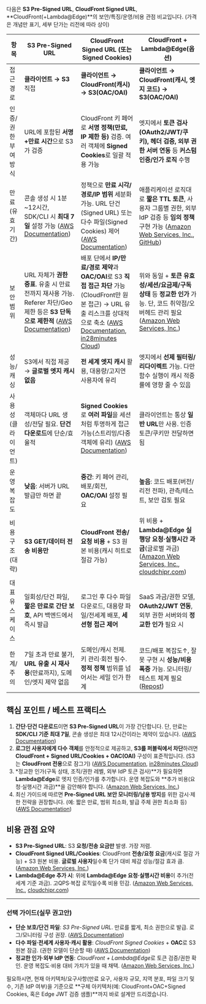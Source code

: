 다음은 **S3 Pre-Signed URL**, **CloudFront Signed URL**, **CloudFront(+Lambda@Edge)**의 보안/특징/운영/비용 관점 비교입니다. (가격은 개념만 표기, 세부 단가는 리전에 따라 상이)

| 항목 | S3 Pre-Signed URL | CloudFront Signed URL (또는 Signed Cookies) | CloudFront + Lambda@Edge(옵션) |
| --- | --- | --- | --- |
| 접근 경로 | **클라이언트 → S3** 직접 | **클라이언트 → CloudFront(캐시) → S3(OAC/OAI)** | **클라이언트 → CloudFront(캐시, 엣지 코드) → S3(OAC/OAI)** |
| 인증/권한 부여 방식 | URL에 포함된 **서명+만료 시간**으로 S3가 검증 | CloudFront 키 페어로 **서명 정책(만료, IP 제한 등)** 검증. 여러 객체에 **Signed Cookies**로 일괄 적용 가능 | 엣지에서 **토큰 검사(OAuth2/JWT/쿠키), 헤더 검증, 외부 권한 서버 연동** 등 **커스텀 인증/인가 로직** 수행 |
| 만료(유효기간) | 콘솔 생성 시 1분~12시간, SDK/CLI 시 **최대 7일** 설정 가능 ([AWS Documentation](https://docs.aws.amazon.com/AmazonS3/latest/userguide/using-presigned-url.html?utm_source=chatgpt.com)) | 정책으로 **만료 시각/경로/IP 범위** 세분화 가능. URL 단건(Signed URL) 또는 다수 파일(Signed Cookies) 제어 ([AWS Documentation](https://docs.aws.amazon.com/AmazonCloudFront/latest/DeveloperGuide/private-content-choosing-signed-urls-cookies.html?utm_source=chatgpt.com)) | 애플리케이션 로직대로 **짧은 TTL 토큰**, 사용자 그룹별 권한, 외부 IdP 검증 등 **임의 정책** 구현 가능 ([Amazon Web Services, Inc.](https://aws.amazon.com/blogs/networking-and-content-delivery/external-server-authorization-with-lambdaedge/?utm_source=chatgpt.com), [GitHub](https://github.com/aws-samples/cloudfront-authorization-at-edge?utm_source=chatgpt.com)) |
| 보안 범위 | URL 자체가 **권한 증표**. 유출 시 만료 전까지 재사용 가능. Referer 차단/Geo 제한 등은 **S3 단독으로 제한적** ([AWS Documentation](https://docs.aws.amazon.com/pdfs/prescriptive-guidance/latest/presigned-url-best-practices/presigned-url-best-practices.pdf?utm_source=chatgpt.com)) | 배포 단에서 **IP/만료/경로 제약**과 **OAC/OAI**로 S3 **직접 접근 차단** 가능(CloudFront만 원본 접근) → URL 유출 리스크를 상대적으로 축소 ([AWS Documentation](https://docs.aws.amazon.com/AmazonCloudFront/latest/DeveloperGuide/private-content-choosing-signed-urls-cookies.html?utm_source=chatgpt.com), [in28minutes Cloud](https://cloud.in28minutes.com/aws-certification-amazon-cloudfront-signed-urls-cookies-oai-s3?utm_source=chatgpt.com)) | 위와 동일 + **토큰 유효성/세션/요금제/구독 상태** 등 **정교한 인가** 가능. 단, 코드 취약점/오버헤드 관리 필요 ([Amazon Web Services, Inc.](https://aws.amazon.com/blogs/networking-and-content-delivery/external-server-authorization-with-lambdaedge/?utm_source=chatgpt.com)) |
| 성능/캐싱 | S3에서 직접 제공 → **글로벌 엣지 캐시 없음** | **전 세계 엣지 캐시** 활용, 대용량/고지연 사용자에 유리 | 엣지에서 **선제 필터링/리다이렉트** 가능. 다만 함수 실행이 캐시 적중률에 영향 줄 수 있음 |
| 사용성(클라이언트) | 객체마다 URL 생성/전달 필요. **단건 다운로드**에 단순/효율적 | **Signed Cookies**로 **여러 파일**을 세션처럼 투명하게 접근 가능(스트리밍/다중 객체에 유리) ([AWS Documentation](https://docs.aws.amazon.com/AmazonCloudFront/latest/DeveloperGuide/private-content-choosing-signed-urls-cookies.html?utm_source=chatgpt.com)) | 클라이언트는 통상 **일반 URL**만 사용. 인증 토큰/쿠키만 전달하면 됨 |
| 운영 복잡도 | **낮음**: 서버가 URL 발급만 하면 끝 | **중간**: 키 페어 관리, 배포/회전, **OAC/OAI** 설정 필요 | **높음**: 코드 배포(버전/리전 전파), 관측/테스트, 보안 검토 필요 |
| 비용 구조(대략) | **S3 GET/데이터 전송 비용만** | **CloudFront 전송/요청 비용** + S3 원본 비용(캐시 히트로 절감 가능) | 위 비용 + **Lambda@Edge 실행당 요청·실행시간 과금**(글로벌 과금) ([Amazon Web Services, Inc.](https://aws.amazon.com/cloudfront/pricing/?utm_source=chatgpt.com), [cloudchipr.com](https://cloudchipr.com/blog/aws-lambda-pricing?utm_source=chatgpt.com)) |
| 대표 유스케이스 | 일회성/단건 파일, **짧은 만료로 간단 보호**, API 백엔드에서 즉시 발급 | 로그인 후 다수 파일 다운로드, 대용량 파일/전세계 배포, **세션형 접근 제어** | SaaS 과금/권한 모델, **OAuth2/JWT 연동**, 외부 권한 서버와의 **정교한 인가** 필요 시 |
| 한계/주의 | 7일 초과 만료 불가, **URL 유출 시 재사용**(만료까지), 도메인/엣지 제약 없음 | 도메인/캐시 전제. 키 관리·회전 필수. **정적 정책** 범위를 넘어서는 세밀 인가 한계 | 코드/배포 복잡도↑, 잘못 구현 시 **성능/비용 폭증** 가능. 모니터링/테스트 체계 필요 ([Repost](https://repost.aws/questions/QUc_EuFVfPR7qeww-GeH2TdA/cloudfront-lambda-edge-cost?utm_source=chatgpt.com)) |

## 핵심 포인트 / 베스트 프랙티스

1. **간단·단건 다운로드**이면 **S3 Pre-Signed URL**이 가장 간단합니다. 단, 만료는 **SDK/CLI 기준 최대 7일**, 콘솔 생성은 최대 12시간이라는 제약이 있습니다. ([AWS Documentation](https://docs.aws.amazon.com/AmazonS3/latest/userguide/using-presigned-url.html?utm_source=chatgpt.com))
2. **로그인 사용자에게 다수 객체**를 안정적으로 제공하고, **S3를 퍼블릭에서 차단**하려면 **CloudFront + Signed URL/Cookies + OAC(OAI)** 구성이 표준적입니다. (S3는 **CloudFront 전용**으로 잠그기) ([AWS Documentation](https://docs.aws.amazon.com/AmazonCloudFront/latest/DeveloperGuide/private-content-choosing-signed-urls-cookies.html?utm_source=chatgpt.com), [in28minutes Cloud](https://cloud.in28minutes.com/aws-certification-amazon-cloudfront-signed-urls-cookies-oai-s3?utm_source=chatgpt.com))
3. *정교한 인가(구독 상태, 조직/권한 레벨, 외부 IdP 토큰 검사)**가 필요하면 **Lambda@Edge**로 엣지 인증/인가를 추가합니다. 운영 복잡도와 **추가 비용(요청·실행시간 과금)**을 감안해야 합니다. ([Amazon Web Services, Inc.](https://aws.amazon.com/blogs/networking-and-content-delivery/external-server-authorization-with-lambdaedge/?utm_source=chatgpt.com))
4. 최신 가이드에 따르면 **Pre-Signed URL 보안 모니터링/남용 방지**를 위한 감시·제한 전략을 권장합니다. (예: 짧은 만료, 범위 최소화, 발급 주체 권한 최소화 등) ([AWS Documentation](https://docs.aws.amazon.com/pdfs/prescriptive-guidance/latest/presigned-url-best-practices/presigned-url-best-practices.pdf?utm_source=chatgpt.com))

## 비용 관점 요약

- **S3 Pre-Signed URL**: S3 **요청/전송 요금만** 발생. 가장 저렴.
- **CloudFront Signed URL/Cookies**: CloudFront **전송/요청 요금**(캐시로 절감 가능) + S3 원본 비용. **글로벌 사용자**일수록 단가 대비 체감 성능/절감 효과 큼. ([Amazon Web Services, Inc.](https://aws.amazon.com/cloudfront/pricing/?utm_source=chatgpt.com))
- **Lambda@Edge 추가 시**: 위에 **Lambda@Edge 요청·실행시간 비용**이 추가(전 세계 기준 과금). 고QPS·복잡 로직일수록 비용 민감. ([Amazon Web Services, Inc.](https://aws.amazon.com/lambda/pricing/?utm_source=chatgpt.com), [cloudchipr.com](https://cloudchipr.com/blog/aws-lambda-pricing?utm_source=chatgpt.com))

---

### 선택 가이드(실무 권고안)

- **단순 보호/단건 파일**: *S3 Pre-Signed URL*. 만료를 짧게, 최소 권한으로 발급. 로그/모니터링 구성 권장. ([AWS Documentation](https://docs.aws.amazon.com/AmazonS3/latest/userguide/PresignedUrlUploadObject.html?utm_source=chatgpt.com))
- **다수 파일·전세계 사용자·캐시 활용**: *CloudFront Signed Cookies* + **OAC**로 S3 원본 잠금. (권한 모델이 단순할 때) ([AWS Documentation](https://docs.aws.amazon.com/AmazonCloudFront/latest/DeveloperGuide/private-content-choosing-signed-urls-cookies.html?utm_source=chatgpt.com))
- **정교한 인가·외부 IdP 연동**: *CloudFront + Lambda@Edge*로 토큰 검증/권한 확인. 운영 복잡도·비용 대비 가치가 있을 때 채택. ([Amazon Web Services, Inc.](https://aws.amazon.com/blogs/networking-and-content-delivery/external-server-authorization-with-lambdaedge/?utm_source=chatgpt.com))

필요하시면, 현재 아키텍처/요구사항(만료 요구, 사용자 규모, 지역 분포, 파일 크기 및 수, 기존 IdP 여부)을 기준으로 **구체 아키텍처(예: CloudFront+OAC+Signed Cookies, 혹은 Edge JWT 검증 샘플)**까지 바로 설계안 드리겠습니다.